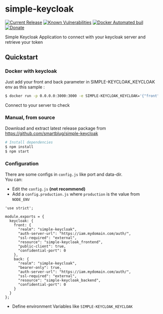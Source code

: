 # simple-keycloak

[![Current Release](https://img.shields.io/github/release/SmartBlug/simple-keycloak.svg)](https://github.com/SmartBlug/simple-keycloak/releases)
[![Known Vulnerabilities](https://snyk.io/test/github/SmartBlug/simple-keycloak/badge.svg)](https://snyk.io/test/github/SmartBlug/simple-keycloak)
[![Docker Automated buil](https://img.shields.io/docker/automated/SmartBlug/simple-keycloak.svg)](https://hub.docker.com/r/SmartBlug/simple-keycloak/)
[![Donate](https://img.shields.io/badge/Donate-PayPal-green.svg)](https://www.paypal.com/cgi-bin/webscr?cmd=_donations&business=Patrick%40Bouffel.com&item_name=simple-keycloak&currency_code=EUR&source=url)

Simple Keycloak Application to connect with your keycloak server and retrieve your token

## Quickstart

### Docker with keycloak
Just add your front and back parameter in SIMPLE-KEYCLOAK_KEYCLOAK env as this sample :
```bash
$ docker run -p 0.0.0.0:3000:3000 -e SIMPLE-KEYCLOAK_KEYCLOAK='{"front":{"realm":"simple-keycloak","auth-server-url":"http://localhost:8080/auth","ssl-required":"external","resource":"simple-keycloak_frontend","public-client":true,"confidential-port":0},"back":{"realm":"simple-keycloak","bearer-only":true,"auth-server-url":"http://localhost:8080/auth","ssl-required":"external","resource":"simple-keycloak_backend","confidential-port":0}}' smartblug/simple-keycloak
```
Connect to your server to check

### Manual, from source

Download and extract latest release package from https://github.com/smartblug/simple-keycloak

```bash
# Install dependencies
$ npm install
$ npm start
```

### Configuration

There are some configs in `config.js` like port and data-dir.  
You can:
* Edit the `config.js` **(not recommend)**
* Add a `config.production.js` where `production` is the value from `NODE_ENV`
  
```
'use strict';

module.exports = {
  keycloak: {
    front: {
      "realm": "simple-keycloak",
      "auth-server-url": "https://iam.mydomain.com/auth/",
      "ssl-required": "external",
      "resource": "simple-keycloak_frontend",
      "public-client": true,
      "confidential-port": 0
    },
    back: {
      "realm": "simple-keycloak",
      "bearer-only": true,
      "auth-server-url": "https://iam.mydomain.com/auth/",
      "ssl-required": "external",
      "resource": "simple-keycloak_backend",
      "confidential-port": 0
    }
  }
};
```

* Define environment Variables like `SIMPLE-KEYCLOAK_KEYCLOAK`
